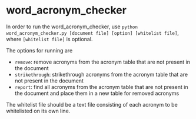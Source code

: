 # word_acronym_checker

In order to run the word_acronym_checker, use `python word_acronym_checker.py [document file] [option] [whitelist file]`, where `[whitelist file]` is optional. 

The options for running are
- `remove`: remove acronyms from the acronym table that are not present in the document
- `strikethrough`: strikethrough acronyms from the acronym table that are not present in the document
- `report`: find all acronyms from the acronym table that are not present in the document and place them in a new table for removed acronyms

The whitelist file should be a text file consisting of each acronym to be whitelisted on its own line.
